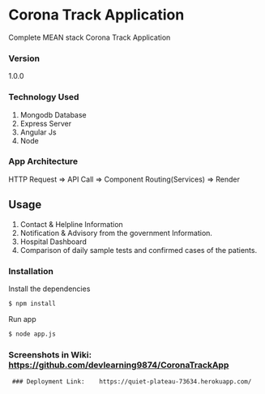 # Corona Track Application

Complete MEAN stack Corona Track Application 

### Version
1.0.0
### Technology Used
1. Mongodb Database
2. Express Server
3. Angular Js
4. Node

### App Architecture
HTTP Request => API Call => Component Routing(Services) => Render
## Usage
1) Contact & Helpline Information
2) Notification & Advisory from the government Information.
3) Hospital Dashboard
4) Comparison of daily sample tests and confirmed cases of the patients.


### Installation

Install the dependencies

```sh
$ npm install
```
Run app

```sh
$ node app.js
```

### Screenshots in Wiki: https://github.com/devlearning9874/CoronaTrackApp
     ### Deployment Link:    https://quiet-plateau-73634.herokuapp.com/
